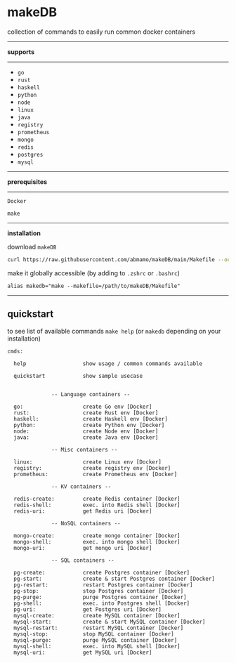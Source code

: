 # makeDB

collection of commands to easily run common docker containers

***

**supports**

***

- `go`
- `rust`
- `haskell`
- `python`
- `node`
- `linux`
- `java`
- `registry`
- `prometheus`
- `mongo`
- `redis`
- `postgres`
- `mysql`

***

**prerequisites**

***

`Docker`

`make`

***

**installation**

download `makeDB`
```sh
curl https://raw.githubusercontent.com/abmamo/makeDB/main/Makefile --output makeDB.mk
```

make it globally accessible (by adding to `.zshrc` or `.bashrc`)
```
alias makedb="make --makefile=/path/to/makeDB/Makefile"
```
***

## quickstart

to see list of available commands `make help` (or `makedb` depending on your installation)
``` 
cmds:

  help                  show usage / common commands available

  quickstart            show sample usecase


              -- Language containers --

  go:                   create Go env [Docker]
  rust:                 create Rust env [Docker]
  haskell:              create Haskell env [Docker]
  python:               create Python env [Docker]
  node:                 create Node env [Docker]
  java:                 create Java env [Docker]

              -- Misc containers --

  linux:                create Linux env [Docker]
  registry:             create registry env [Docker]
  prometheus:           create Prometheus env [Docker]

              -- KV containers --

  redis-create:         create Redis container [Docker]
  redis-shell:          exec. into Redis shell [Docker]
  redis-uri:            get Redis uri [Docker]

              -- NoSQL containers --

  mongo-create:         create mongo container [Docker]
  mongo-shell:          exec. into mongo shell [Docker]
  mongo-uri:            get mongo uri [Docker]

              -- SQL containers --

  pg-create:            create Postgres container [Docker]
  pg-start:             create & start Postgres container [Docker]
  pg-restart:           restart Postgres container [Docker]
  pg-stop:              stop Postgres container [Docker]
  pg-purge:             purge Postgres container [Docker]
  pg-shell:             exec. into Postgres shell [Docker]
  pg-uri:               get Postgres uri [Docker]
  mysql-create:         create MySQL container [Docker]
  mysql-start:          create & start MySQL container [Docker]
  mysql-restart:        restart MySQL container [Docker]
  mysql-stop:           stop MySQL container [Docker]
  mysql-purge:          purge MySQL container [Docker]
  mysql-shell:          exec. into MySQL shell [Docker]
  mysql-uri:            get MySQL uri [Docker]
```
